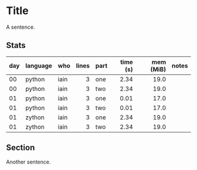 # Title

A sentence.

## Stats

| day | language | who | lines | part | time (s) | mem (MiB) | notes |
| --- | --- | --- | ---: | --- | ---: | ---: | --- |
| 00 | python | iain | 3 | one | 2.34 | 19.0 |  |
| 00 | python | iain | 3 | two | 2.34 | 19.0 |  |
| 01 | python | iain | 3 | one | 0.01 | 17.0 |  |
| 01 | python | iain | 3 | two | 0.01 | 17.0 |  |
| 01 | zython | iain | 3 | one | 2.34 | 19.0 |  |
| 01 | zython | iain | 3 | two | 2.34 | 19.0 |  |

## Section

Another sentence.
